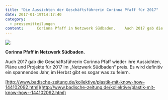 ```yaml
---
title: "Die Aussichten der Geschäftsführerin Corinna Pfaff für 2017"
date: 2017-01-19T14:17:40
category:
  - pressemitteilungen
content:      Corinna Pfaff in Netzwerk Südbaden.    Auch 2017 gab die Geschäftsführerin Corinna Pfaff wieder ihre Aussichten, Pläne und Projekte für 2017 im „Netzwerk Südbaden“ preis. Es wird definitiv ein spannendes Jahr, im Herbst gibt es sogar was zu feiern.    http://www.badische-zeitung.de/kollektive/plastik-mit-know-how&#8211;144102092.html 
---
```

![](/corinna-pfaff-statement.jpg)

**Corinna Pfaff in Netzwerk Südbaden.**

Auch 2017 gab die Geschäftsführerin Corinna Pfaff wieder ihre Aussichten, Pläne und Projekte für 2017 im „Netzwerk Südbaden“ preis. Es wird definitiv ein spannendes Jahr, im Herbst gibt es sogar was zu feiern.

[http://www.badische-zeitung.de/kollektive/plastik-mit-know-how–144102092.html](http://www.badische-zeitung.de/kollektive/plastik-mit-know-how--144102092.html)
